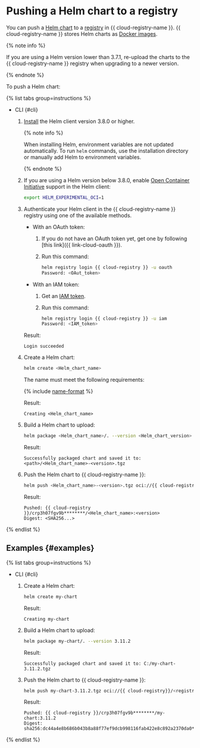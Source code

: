 # Pushing a Helm chart to a registry

You can push a [Helm chart](https://helm.sh/docs/topics/charts/) to a [registry](../../concepts/registry.md) in {{ cloud-registry-name }}. {{ cloud-registry-name }} stores Helm charts as [Docker images](../../concepts/docker-image.md).

{% note info %}

If you are using a Helm version lower than 3.7.1, re-upload the charts to the {{ cloud-registry-name }} registry when upgrading to a newer version.

{% endnote %}

To push a Helm chart:

{% list tabs group=instructions %}

- CLI {#cli}

  1. [Install](https://helm.sh/docs/intro/install/) the Helm client version 3.8.0 or higher.

     {% note info %}

     When installing Helm, environment variables are not updated automatically. To run `helm` commands, use the installation directory or manually add Helm to environment variables.

     {% endnote %}

  1. If you are using a Helm version below 3.8.0, enable [Open Container Initiative](https://opencontainers.org/) support in the Helm client:

     ```bash
     export HELM_EXPERIMENTAL_OCI=1
     ```

  1. Authenticate your Helm client in the {{ cloud-registry-name }} registry using one of the available methods.
     * With an OAuth token:
       1. If you do not have an OAuth token yet, get one by following [this link]({{ link-cloud-oauth }}).
       1. Run this command:

          ```bash
          helm registry login {{ cloud-registry }} -u oauth
          Password: <OAut_token>
          ```

     * With an IAM token:
       1. Get an [IAM token](../../../iam/operations/iam-token/create.md).
       1. Run this command:

          ```bash
          helm registry login {{ cloud-registry }} -u iam
          Password: <IAM_token>
          ```

     Result:

     ```text
     Login succeeded
     ```

  1. Create a Helm chart:
  
     ```bash
     helm create <Helm_chart_name>
     ```

     The name must meet the following requirements:

     {% include [name-format](../../../_includes/name-format.md) %}

     Result:

     ```text
     Creating <Helm_chart_name>
     ```

  1. Build a Helm chart to upload:

     ```bash
     helm package <Helm_chart_name>/. --version <Helm_chart_version>
     ```

     Result:

     ```text
     Successfully packaged chart and saved it to: <path>/<Helm_chart_name>-<version>.tgz
     ```

  1. Push the Helm chart to {{ cloud-registry-name }}:

     ```bash
     helm push <Helm_chart_name>-<version>.tgz oci://{{ cloud-registry }}/<registry_ID>
     ```

     Result:

     ```text
     Pushed: {{ cloud-registry }}/crp3h07fgv9b********/<Helm_chart_name>:<version>
     Digest: <SHA256...>
     ```

{% endlist %}

## Examples {#examples}

{% list tabs group=instructions %}

- CLI {#cli}

  1. Create a Helm chart:

     ```bash
     helm create my-chart
     ```

     Result:

     ```text
     Creating my-chart
     ```

  1. Build a Helm chart to upload:

     ```bash
     helm package my-chart/. --version 3.11.2
     ```

     Result:

     ```text
     Successfully packaged chart and saved it to: C:/my-chart-3.11.2.tgz
     ```

  1. Push the Helm chart to {{ cloud-registry-name }}:

     ```bash
     helm push my-chart-3.11.2.tgz oci://{{ cloud-registry}}/<registry_ID>
     ```

     Result:

     ```text
     Pushed: {{ cloud-registry }}/crp3h07fgv9b********/my-chart:3.11.2
     Digest: sha256:dc44a4e8b686b043b8a88f77ef9dcb998116fab422e8c892a2370da0********
     ```

{% endlist %}